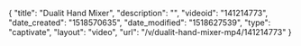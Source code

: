 {
    "title": "Dualit Hand Mixer",
    "description": "",
    "videoid": "141214773",
    "date_created": "1518570635",
    "date_modified": "1518627539",
    "type": "captivate",
    "layout": "video",
    "url": "\/v\/dualit-hand-mixer-mp4\/141214773"
}